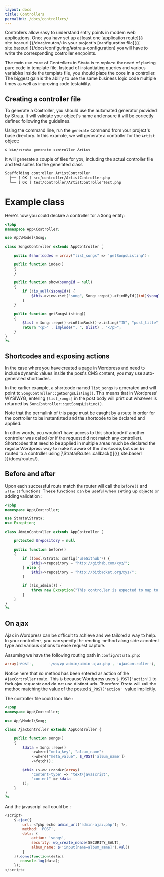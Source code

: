 ```yaml
---
layout: docs
title: Controllers
permalink: /docs/controllers/
---
```


Controllers allow easy to understand entry points in modern web applications. Once you have set up at least one [application route]({{ site.baseurl }}/docs/routes/) in your project's [configuration file]({{ site.baseurl }}/docs/configuring/#strata-configuration) you will have to write the corresponding controller endpoints.

The main use case of Controllers in Strata is to replace the need of placing pure code in template file. Instead of instantiating queries and various variables inside the template file, you should place the code in a controller. The biggest gain is the ability to use the same business logic code multiple times as well as improving code testability.

## Creating a controller file

To generate a Controller, you should use the automated generator provided by Strata. It will validate your object's name and ensure it will be correctly defined following the guidelines.

Using the command line, run the `generate` command from your project's base directory. In this example, we will generate a controller for the `Artist` object:

~~~ bash
$ bin/strata generate controller Artist
~~~

It will generate a couple of files for you, including the actual controller file and test suites for the generated class.

~~~ sh
Scaffolding controller ArtistController
  ├── [ OK ] src/controller/ArtistController.php
  └── [ OK ] test/controller/ArtistControllerTest.php
~~~

# Example class

Here's how you could declare a controller for a Song entity:

~~~ php
<?php
namespace App\Controller;

use App\Model\Song;

class SongsController extends AppController {

    public $shortcodes = array("list_songs" => 'getSongsListing');

    public function index()
    {
    }

    public function show($songId = null)
    {
        if (!is_null($songId)) {
            $this->view->set("song", Song::repo()->findById((int)$songId));
        }
    }

    public function getSongsListing()
    {
        $list = Song::repo()->inGlamRock()->listing("ID", "post_title");
        return "<p>" . implode(", ", $list) . "</p>";
    }
}
?>
~~~

## Shortcodes and exposing actions

In the case where you have created a page in Wordpress and need to include dynamic values inside the post's CMS content, you may use auto-generated shortcodes.

In the earlier example, a shortcode named `list_songs` is generated and will point to `SongController::getSongsListing()`. This means that in Wordpress' WYSIWYG, entering `[list_songs]` in the post body will print out whatever is returned by `SongController::getSongsListing()`.

Note that the permalink of this page must be caught by a route in order for the controller to be instantiated and the shortcode to be declared and applied.

In other words, you wouldn't have access to this shortcode if another controller was called (or if the request did not match any controller). Shortcodes that need to be applied in multiple areas much be declared the regular Wordpress way to make it aware of the shortcode, but can be routed to a controller using [\Strata\Router::callback()]({{ site.baserl }}/docs/routes/).


## Before and after

Upon each successful route match the router will call the `before()` and `after()` functions. These functions can be useful when setting up objects or adding validation :

~~~ php
<?php
namespace App\Controller;

use Strata\Strata;
use Exception;

class AdminController extends AppController {

    protected $repository = null

    public function before()
    {
        if ((bool)Strata::config('useGithub')) {
            $this->repository = "http://github.com/xyz/";
        } else {
            $this->repository = "http://bitbucket.org/xyz/";
        }

        if (!is_admin()) {
            throw new Exception("This controller is expected to map to the admin.");
        }
    }
}
?>
~~~

## On ajax

Ajax in Wordpress can be difficult to achieve and we tailored a way to help. In your controllers, you can specify the rending method along side a content type and various options to ease request capture.

Assuming we have the following routing path in `config/strata.php`:

~~~ php
array('POST',       '/wp/wp-admin/admin-ajax.php', 'AjaxController'),
~~~

Notice here that no method has been entered as action of the `AjaxController` route. This is because Wordpress uses `$_POST['action']` to fork ajax requests and do not use distinct urls. Therefore Strata will call the method matching the value of the posted `$_POST['action']` value implicitly.

The controller file could look like :

~~~ php
<?php
namespace App\Controller;

use App\Model\Song;

class AjaxController extends AppController {

    public function songs()
    {
        $data = Song::repo()
            ->where("meta_key", "album_name")
            ->where("meta_value", $_POST['album_name'])
            ->fetch();

        $this->view->render(array(
            "Content-type" => "text/javascript",
            "content" => $data
        ));
    }
}
?>
~~~

And the javascript call could be :

~~~ js
<script>
    $.ajax({
        url: <?php echo admin_url('admin-ajax.php'); ?>,
        method: 'POST',
        data: {
            action: 'songs',
            security: wp_create_nonce(SECURITY_SALT),
            album_name: $('input[name=album_name]').val()
        }
    }).done(function(data){
       console.log(data);
    });
</script>
~~~
